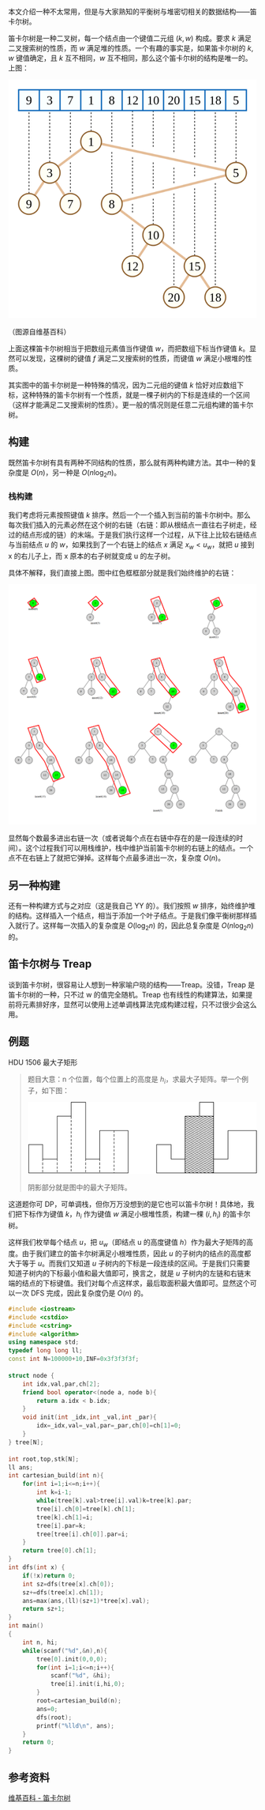 本文介绍一种不太常用，但是与大家熟知的平衡树与堆密切相关的数据结构——笛卡尔树。

笛卡尔树是一种二叉树，每一个结点由一个键值二元组 $(k,w)$ 构成。要求 $k$ 满足二叉搜索树的性质，而 $w$ 满足堆的性质。一个有趣的事实是，如果笛卡尔树的 $k,w$ 键值确定，且 $k$ 互不相同，$w$ 互不相同，那么这个笛卡尔树的结构是唯一的。上图：

![eg](./images/cartesian-tree1.png)

（图源自维基百科）

上面这棵笛卡尔树相当于把数组元素值当作键值 $w$，而把数组下标当作键值 $k$。显然可以发现，这棵树的键值 $f$ 满足二叉搜索树的性质，而键值 $w$ 满足小根堆的性质。

其实图中的笛卡尔树是一种特殊的情况，因为二元组的键值 $k$ 恰好对应数组下标，这种特殊的笛卡尔树有一个性质，就是一棵子树内的下标是连续的一个区间（这样才能满足二叉搜索树的性质）。更一般的情况则是任意二元组构建的笛卡尔树。

## 构建

既然笛卡尔树有具有两种不同结构的性质，那么就有两种构建方法。其中一种的复杂度是 $O(n)$，另一种是 $O(n\log_2n)$。

### 栈构建

我们考虑将元素按照键值 $k$ 排序。然后一个一个插入到当前的笛卡尔树中。那么每次我们插入的元素必然在这个树的右链（右链：即从根结点一直往右子树走，经过的结点形成的链）的末端。于是我们执行这样一个过程，从下往上比较右链结点与当前结点 $u$ 的 $w$，如果找到了一个右链上的结点 $x$ 满足 $x_w<u_w$，就把 $u$ 接到 x 的右儿子上，而 x 原本的右子树就变成 u 的左子树。

具体不解释，我们直接上图。图中红色框框部分就是我们始终维护的右链：

![build](./images/cartesian-tree2.png)

显然每个数最多进出右链一次（或者说每个点在右链中存在的是一段连续的时间）。这个过程我们可以用栈维护，栈中维护当前笛卡尔树的右链上的结点。一个点不在右链上了就把它弹掉。这样每个点最多进出一次，复杂度 $O(n)$。

## 另一种构建

还有一种构建方式与之对应（这是我自己 YY 的）。我们按照 $w$ 排序，始终维护堆的结构。这样插入一个结点，相当于添加一个叶子结点。于是我们像平衡树那样插入就行了。这样每一次插入的复杂度是 $O(\log_2n)$ 的，因此总复杂度是 $O(n\log_2n)$ 的。

## 笛卡尔树与 Treap

谈到笛卡尔树，很容易让人想到一种家喻户晓的结构——Treap。没错，Treap 是笛卡尔树的一种，只不过 w 的值完全随机。Treap 也有线性的构建算法，如果提前将元素排好序，显然可以使用上述单调栈算法完成构建过程，只不过很少会这么用。

## 例题

HDU 1506 最大子矩形

> 题目大意：n 个位置，每个位置上的高度是 $h_i$，求最大子矩阵。举一个例子，如下图：
>
> ![eg](./images/cartesian-tree3.jpeg)
>
> 阴影部分就是图中的最大子矩阵。

这道题你可 DP，可单调栈，但你万万没想到的是它也可以笛卡尔树！具体地，我们把下标作为键值 $k$，$h_i$ 作为键值 $w$ 满足小根堆性质，构建一棵 $(i,h_i)$ 的笛卡尔树。

这样我们枚举每个结点 $u$，把 $u_w$（即结点 u 的高度键值 $h$）作为最大子矩阵的高度。由于我们建立的笛卡尔树满足小根堆性质，因此 $u$ 的子树内的结点的高度都大于等于 $u$。而我们又知道 $u$ 子树内的下标是一段连续的区间。于是我们只需要知道子树内的下标最小值和最大值即可，换言之，就是 $u$ 子树内的左链和右链末端的结点的下标键值。我们对每个点这样求，最后取面积最大值即可。显然这个可以一次 DFS 完成，因此复杂度仍是 $O(n)$ 的。

```cpp
#include <iostream>
#include <cstdio>
#include <cstring>
#include <algorithm>
using namespace std;
typedef long long ll;
const int N=100000+10,INF=0x3f3f3f3f;
 
struct node {
    int idx,val,par,ch[2];
    friend bool operator<(node a, node b){
        return a.idx < b.idx;
    }
    void init(int _idx,int _val,int _par){
        idx=_idx,val=_val,par=_par,ch[0]=ch[1]=0;
    }
} tree[N];
 
int root,top,stk[N];
ll ans;
int cartesian_build(int n){
    for(int i=1;i<=n;i++){
        int k=i-1;
        while(tree[k].val>tree[i].val)k=tree[k].par;
        tree[i].ch[0]=tree[k].ch[1];
        tree[k].ch[1]=i;
        tree[i].par=k;
        tree[tree[i].ch[0]].par=i;
    }
    return tree[0].ch[1];
}
int dfs(int x) {
    if(!x)return 0;
    int sz=dfs(tree[x].ch[0]);
    sz+=dfs(tree[x].ch[1]);
    ans=max(ans,(ll)(sz+1)*tree[x].val);
    return sz+1;
}
int main()
{
    int n, hi;
    while(scanf("%d",&n),n){
        tree[0].init(0,0,0);
        for(int i=1;i<=n;i++){
            scanf("%d", &hi);
            tree[i].init(i,hi,0);
        }
        root=cartesian_build(n);
        ans=0;
        dfs(root);
        printf("%lld\n", ans);
    }
    return 0;
}
```

## 参考资料

[维基百科 - 笛卡尔树](https://zh.wikipedia.org/wiki/%E7%AC%9B%E5%8D%A1%E5%B0%94%E6%A0%91)

